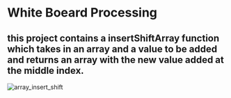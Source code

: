 # White Boeard Processing
## this project contains a insertShiftArray function which takes in an array and a value to be added and returns an array with the new value added at the middle index.
![array_insert_shift]()
